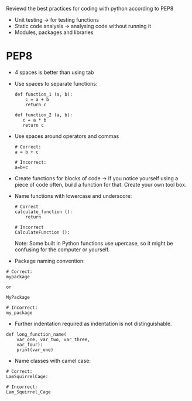 Reviewd the best practices for coding with python according to PEP8
- Unit testing -> for testing functions
- Static code analysis -> analysing code without running it
- Modules, packages and libraries

# PEP8
- 4 spaces is better than using tab

- Use spaces to separate functions:
  
     ``` 
     def function_1 (a, b):
         c = a + b
         return c 

    def function_2 (a, b):
        c = a * b 
        return c
     ```
- Use spaces around operators and commas

    ```
    # Correct:
    a = b + c

    # Incorrect:
    a=b+c
    ```
- Create functions for blocks of code -> if you notice yourself using a piece of code often, build a function for that. Create your own tool box.

- Name functions with lowercase and underscore:
    ```
    # Correct
    calculate_function ():
        return

    # Incorrect
    CalculateFunction ():
    ```
  Note: Some built in Python functions use upercase, so it might be confusing for the computer or yourself.

- Package naming convention:
  
```
# Correct:
mypackage

or

MyPackage 

# Incorrect:
my_package

```
- Further indentation required as indentation is not distinguishable.

```
def long_function_name(
    var_one, var_two, var_three,
    var_four):
    print(var_one)
```

- Name classes with camel case:

```
# Correct:
LamSquirrelCage:

# Incorrect:
Lam_Squirrel_Cage
```

